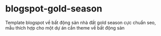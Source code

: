 # blogspot-gold-season
Template blogspot về bất động sản nhà đất gold season cực chuẩn seo, mẫu thích hợp cho một dự án cần theme về bất động sản 
